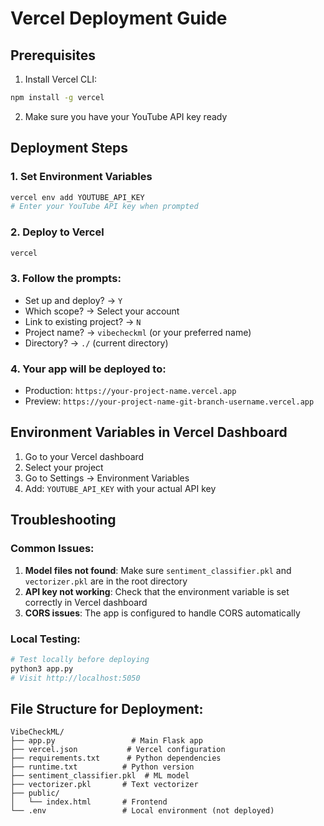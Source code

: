 # Vercel Deployment Guide

## Prerequisites

1. Install Vercel CLI:
```bash
npm install -g vercel
```

2. Make sure you have your YouTube API key ready

## Deployment Steps

### 1. Set Environment Variables
```bash
vercel env add YOUTUBE_API_KEY
# Enter your YouTube API key when prompted
```

### 2. Deploy to Vercel
```bash
vercel
```

### 3. Follow the prompts:
- Set up and deploy? → `Y`
- Which scope? → Select your account
- Link to existing project? → `N`
- Project name? → `vibecheckml` (or your preferred name)
- Directory? → `./` (current directory)

### 4. Your app will be deployed to:
- Production: `https://your-project-name.vercel.app`
- Preview: `https://your-project-name-git-branch-username.vercel.app`

## Environment Variables in Vercel Dashboard

1. Go to your Vercel dashboard
2. Select your project
3. Go to Settings → Environment Variables
4. Add: `YOUTUBE_API_KEY` with your actual API key

## Troubleshooting

### Common Issues:

1. **Model files not found**: Make sure `sentiment_classifier.pkl` and `vectorizer.pkl` are in the root directory
2. **API key not working**: Check that the environment variable is set correctly in Vercel dashboard
3. **CORS issues**: The app is configured to handle CORS automatically

### Local Testing:
```bash
# Test locally before deploying
python3 app.py
# Visit http://localhost:5050
```

## File Structure for Deployment:
```
VibeCheckML/
├── app.py                 # Main Flask app
├── vercel.json           # Vercel configuration
├── requirements.txt      # Python dependencies
├── runtime.txt          # Python version
├── sentiment_classifier.pkl  # ML model
├── vectorizer.pkl       # Text vectorizer
├── public/
│   └── index.html       # Frontend
└── .env                 # Local environment (not deployed)
``` 